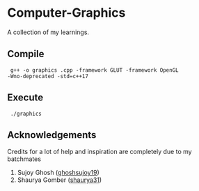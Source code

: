 # Computer-Graphics
A collection of my learnings.

## Compile 
<code> g++ -o graphics <file>.cpp -framework GLUT -framework OpenGL -Wno-deprecated -std=c++17 </code>

## Execute
<code> ./graphics </code>

## Acknowledgements
Credits for a lot of help and inspiration are completely due to my batchmates

1. Sujoy Ghosh ([ghoshsujoy19](https://github.com/ghoshsujoy19))
2. Shaurya Gomber ([shaurya31](https://github.com/shaurya31))
